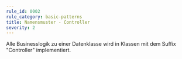 ```yaml
---
rule_id: 0002
rule_category: basic-patterns
title: Namensmuster - Controller
severity: 2
---
```

Alle Businesslogik zu einer Datenklasse wird in Klassen mit dem Suffix "Controller" implementiert. 

